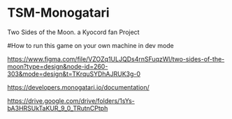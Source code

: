 # TSM-Monogatari
Two Sides of the Moon. a Kyocord fan Project


#How to run this game on your own machine in dev mode

https://www.figma.com/file/VZOZq1ULJQDs4rnSFuqzWl/two-sides-of-the-moon?type=design&node-id=260-303&mode=design&t=TKrquSYDhAJRUK3g-0

https://developers.monogatari.io/documentation/

https://drive.google.com/drive/folders/1sYs-bA3HRSUkTaKUR_9_0_TRutnCPtph
